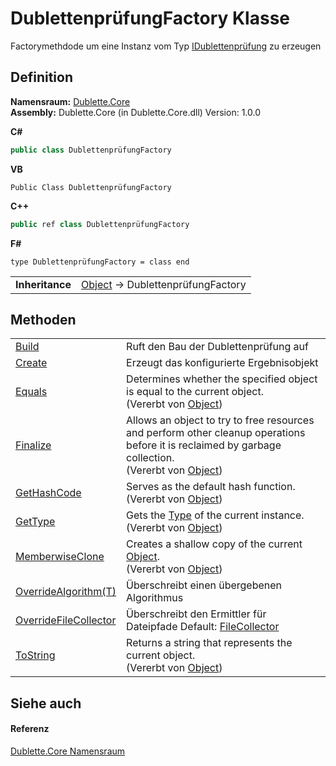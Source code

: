 # DublettenprüfungFactory Klasse


Factorymethdode um eine Instanz vom Typ <a href="680c6881-ffb0-8757-3baa-c8639c75c2a8">IDublettenprüfung</a> zu erzeugen



## Definition
**Namensraum:** <a href="dc542d58-7cb6-5365-cce9-cfa395b16559">Dublette.Core</a>  
**Assembly:** Dublette.Core (in Dublette.Core.dll) Version: 1.0.0

**C#**
``` C#
public class DublettenprüfungFactory
```
**VB**
``` VB
Public Class DublettenprüfungFactory
```
**C++**
``` C++
public ref class DublettenprüfungFactory
```
**F#**
``` F#
type DublettenprüfungFactory = class end
```

<table><tr><td><strong>Inheritance</strong></td><td><a href="https://learn.microsoft.com/dotnet/api/system.object" target="_blank" rel="noopener noreferrer">Object</a>  →  DublettenprüfungFactory</td></tr>
</table>



## Methoden
<table>
<tr>
<td><a href="5c9feaa3-2f92-a78b-5aab-c193d0a61cbb">Build</a></td>
<td>Ruft den Bau der Dublettenprüfung auf</td></tr>
<tr>
<td><a href="4bf565cb-a2f0-3b87-e2ef-63d2f5af8dd3">Create</a></td>
<td>Erzeugt das konfigurierte Ergebnisobjekt</td></tr>
<tr>
<td><a href="https://learn.microsoft.com/dotnet/api/system.object.equals#system-object-equals(system-object)" target="_blank" rel="noopener noreferrer">Equals</a></td>
<td>Determines whether the specified object is equal to the current object.<br />(Vererbt von <a href="https://learn.microsoft.com/dotnet/api/system.object" target="_blank" rel="noopener noreferrer">Object</a>)</td></tr>
<tr>
<td><a href="https://learn.microsoft.com/dotnet/api/system.object.finalize#system-object-finalize" target="_blank" rel="noopener noreferrer">Finalize</a></td>
<td>Allows an object to try to free resources and perform other cleanup operations before it is reclaimed by garbage collection.<br />(Vererbt von <a href="https://learn.microsoft.com/dotnet/api/system.object" target="_blank" rel="noopener noreferrer">Object</a>)</td></tr>
<tr>
<td><a href="https://learn.microsoft.com/dotnet/api/system.object.gethashcode#system-object-gethashcode" target="_blank" rel="noopener noreferrer">GetHashCode</a></td>
<td>Serves as the default hash function.<br />(Vererbt von <a href="https://learn.microsoft.com/dotnet/api/system.object" target="_blank" rel="noopener noreferrer">Object</a>)</td></tr>
<tr>
<td><a href="https://learn.microsoft.com/dotnet/api/system.object.gettype#system-object-gettype" target="_blank" rel="noopener noreferrer">GetType</a></td>
<td>Gets the <a href="https://learn.microsoft.com/dotnet/api/system.type" target="_blank" rel="noopener noreferrer">Type</a> of the current instance.<br />(Vererbt von <a href="https://learn.microsoft.com/dotnet/api/system.object" target="_blank" rel="noopener noreferrer">Object</a>)</td></tr>
<tr>
<td><a href="https://learn.microsoft.com/dotnet/api/system.object.memberwiseclone#system-object-memberwiseclone" target="_blank" rel="noopener noreferrer">MemberwiseClone</a></td>
<td>Creates a shallow copy of the current <a href="https://learn.microsoft.com/dotnet/api/system.object" target="_blank" rel="noopener noreferrer">Object</a>.<br />(Vererbt von <a href="https://learn.microsoft.com/dotnet/api/system.object" target="_blank" rel="noopener noreferrer">Object</a>)</td></tr>
<tr>
<td><a href="7286d845-c944-34c0-11a9-adf6f046cf86">OverrideAlgorithm(T)</a></td>
<td>Überschreibt einen übergebenen Algorithmus</td></tr>
<tr>
<td><a href="2d42ca00-040e-c3b3-40fd-de65082dd219">OverrideFileCollector</a></td>
<td>Überschreibt den Ermittler für Dateipfade Default: <a href="c207d21d-feba-f603-1f1b-d29640b94377">FileCollector</a></td></tr>
<tr>
<td><a href="https://learn.microsoft.com/dotnet/api/system.object.tostring#system-object-tostring" target="_blank" rel="noopener noreferrer">ToString</a></td>
<td>Returns a string that represents the current object.<br />(Vererbt von <a href="https://learn.microsoft.com/dotnet/api/system.object" target="_blank" rel="noopener noreferrer">Object</a>)</td></tr>
</table>

## Siehe auch


#### Referenz
<a href="dc542d58-7cb6-5365-cce9-cfa395b16559">Dublette.Core Namensraum</a>  
